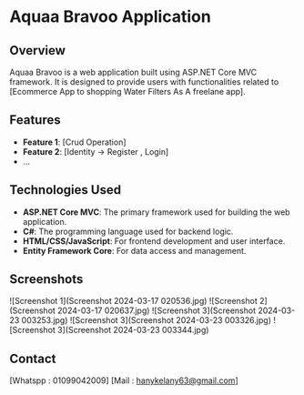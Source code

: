 # Aquaa Bravoo Application

## Overview
Aquaa Bravoo is a web application built using ASP.NET Core MVC framework. It is designed to provide users with functionalities related to [Ecommerce App to shopping Water Filters As A freelane app].

## Features
- **Feature 1**: [Crud Operation]
- **Feature 2**: [Identity → Register , Login]
- ...

## Technologies Used
- **ASP.NET Core MVC**: The primary framework used for building the web application.
- **C#**: The programming language used for backend logic.
- **HTML/CSS/JavaScript**: For frontend development and user interface.
- **Entity Framework Core**: For data access and management.
## Screenshots
![Screenshot 1](Screenshot 2024-03-17 020536.jpg)
![Screenshot 2](Screenshot 2024-03-17 020637.jpg)
![Screenshot 3](Screenshot 2024-03-23 003253.jpg)
![Screenshot 3](Screenshot 2024-03-23 003326.jpg)
![Screenshot 3](Screenshot 2024-03-23 003344.jpg)


## Contact
[Whatspp : 01099042009]
[Mail : hanykelany63@gmail.com]



